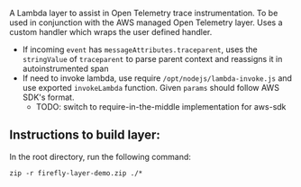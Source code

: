 A Lambda layer to assist in Open Telemetry trace instrumentation.
To be used in conjunction with the AWS managed Open Telemetry layer.
Uses a custom handler which wraps the user defined handler.

- If incoming `event` has `messageAttributes.traceparent`, uses the `stringValue` of `traceparent` to parse parent context and reassigns it in autoinstrumented span
- If need to invoke lambda, use require `/opt/nodejs/lambda-invoke.js` and use exported `invokeLambda` function. Given `params` should follow AWS SDK's format.
  - TODO: switch to require-in-the-middle implementation for aws-sdk

## Instructions to build layer:

In the root directory, run the following command:

```
zip -r firefly-layer-demo.zip ./*
```
